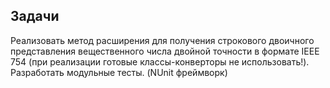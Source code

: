 ## Задачи

Реализовать метод расширения для получения строкового двоичного представления вещественного числа двойной точности в формате IEEE 754 (при реализации готовые классы-конверторы не использовать!). Разработать модульные тесты. (NUnit фреймворк)
